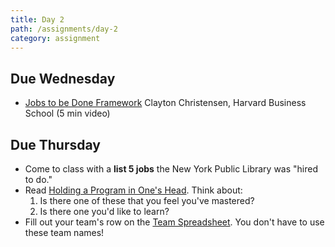 ```yaml
---
title: Day 2
path: /assignments/day-2
category: assignment
---
```

## Due Wednesday

* [Jobs to be Done Framework](https://www.youtube.com/watch?v=OzezRI9KNKY) Clayton Christensen, Harvard Business School (5 min video) 

## Due Thursday

* Come to class with a **list 5 jobs** the New York Public Library was "hired to do."
* Read [Holding a Program in One's Head](http://paulgraham.com/head.html). Think about:
  1. Is there one of these that you feel you've mastered?
  2. Is there one you'd like to learn?
* Fill out your team's row on the [Team Spreadsheet](https://docs.google.com/spreadsheets/d/1NrAKDvwG1vEoD9GZaBf-LCuogwBVzA0khK1jYVhkvwk/edit?usp=sharing).
  You don't have to use these team names!

